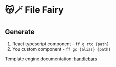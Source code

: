 # 😽🪄 File Fairy

## Generate
1. React typescript component - `ff g rtc {path}`
2. You custom component - `ff gc {alias} {path}`


Template engine documentation: [handlebars](https://handlebarsjs.com/)


